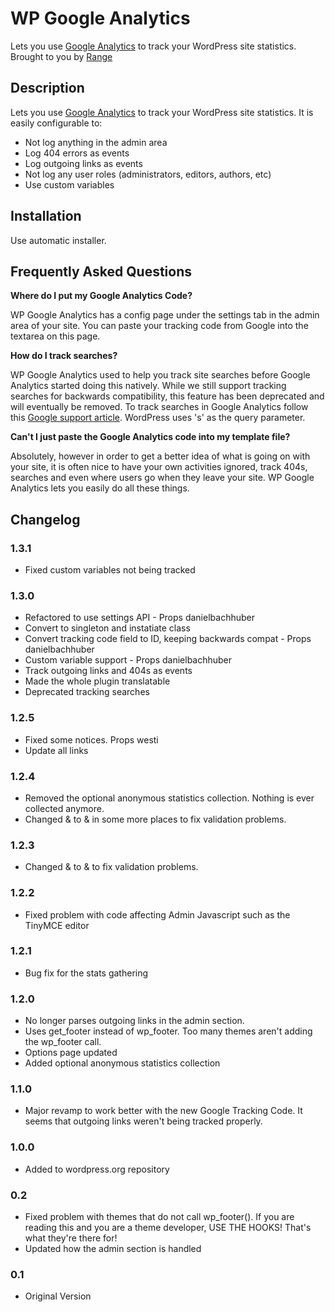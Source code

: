 # WP Google Analytics

Lets you use <a href="http://analytics.google.com">Google Analytics</a> to track your WordPress site statistics.  Brought to you by <a href="http://ran.ge">Range</a>

## Description

Lets you use <a href="http://analytics.google.com">Google Analytics</a> to track
your WordPress site statistics.  It is easily configurable to:

* Not log anything in the admin area
* Log 404 errors as events
* Log outgoing links as events
* Not log any user roles (administrators, editors, authors, etc)
* Use custom variables

## Installation

Use automatic installer.

## Frequently Asked Questions

**Where do I put my Google Analytics Code?**

WP Google Analytics has a config page under the settings tab in the admin area
of your site.  You can paste your tracking code from Google into the textarea on
this page.

**How do I track searches?**

WP Google Analytics used to help you track site searches before Google Analytics
started doing this natively.  While we still support tracking searches for
backwards compatibility, this feature has been deprecated and will eventually be
removed.  To track searches in Google Analytics follow this
<a href="http://support.google.com/analytics/bin/answer.py?hl=en&answer=1012264">Google support article</a>.
WordPress uses 's' as the query parameter.

**Can't I just paste the Google Analytics code into my template file?**

Absolutely, however in order to get a better idea of what is going on with your
site, it is often nice to have your own activities ignored, track 404s, searches
and even where users go when they leave your site.  WP Google Analytics lets you
easily do all these things.


## Changelog

### 1.3.1
* Fixed custom variables not being tracked

### 1.3.0
* Refactored to use settings API - Props danielbachhuber
* Convert to singleton and instatiate class
* Convert tracking code field to ID, keeping backwards compat - Props danielbachhuber
* Custom variable support - Props danielbachhuber
* Track outgoing links and 404s as events
* Made the whole plugin translatable
* Deprecated tracking searches

### 1.2.5
* Fixed some notices. Props westi
* Update all links

### 1.2.4
* Removed the optional anonymous statistics collection.  Nothing is ever collected anymore.
* Changed & to &amp; in some more places to fix validation problems.

### 1.2.3
* Changed & to &amp; to fix validation problems.

### 1.2.2
* Fixed problem with code affecting Admin Javascript such as the TinyMCE editor

### 1.2.1
* Bug fix for the stats gathering

### 1.2.0
* No longer parses outgoing links in the admin section.
* Uses get_footer instead of wp_footer.  Too many themes aren't adding the wp_footer call.
* Options page updated
* Added optional anonymous statistics collection

### 1.1.0
* Major revamp to work better with the new Google Tracking Code.  It seems that outgoing links weren't being tracked properly.

### 1.0.0
* Added to wordpress.org repository

### 0.2
* Fixed problem with themes that do not call wp_footer().  If you are reading this and you are a theme developer, USE THE HOOKS!  That's what they're there for!
* Updated how the admin section is handled

### 0.1
* Original Version
